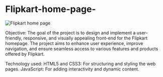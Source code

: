 # Flipkart-home-page-
![Flipkart home page](https://github.com/user-attachments/assets/52c7ebf7-b225-4633-ba16-07248f703c6f)

Objective: The goal of the project is to design and implement a user-friendly, responsive, and visually appealing front-end for the Flipkart homepage. The project aims to enhance user experience, improve navigation, and ensure seamless access to various features and products offered by Flipkart.

Technology used:
HTML5 and CSS3: For structuring and styling the web pages.
JavaScript: For adding interactivity and dynamic content.
